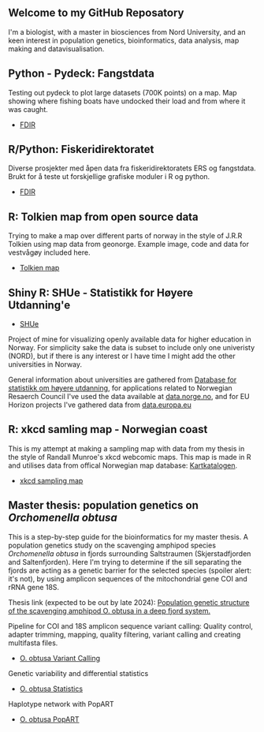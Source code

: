 ## Welcome to my GitHub Reposatory

I'm a biologist, with a master in biosciences from Nord University, and an keen interest in population genetics, bioinformatics, data analysis, map making and datavisualisation.

## Python - Pydeck: Fangstdata

Testing out pydeck to plot large datasets (700K points) on a map. Map showing where fishing boats have undocked their load and from where it was caught. 

- [FDIR](FDir/pydeck/fangstdata.md)

## R/Python: Fiskeridirektoratet

Diverse prosjekter med åpen data fra fiskeridirektoratets ERS og fangstdata. Brukt for å teste ut forskjellige grafiske moduler i R og python.

- [FDIR](FDir/FDir.md)

## R: Tolkien map from open source data

Trying to make a map over different parts of norway in the style of J.R.R Tolkien using map data from geonorge.
Example image, code and data for vestvågøy included here.

- [Tolkien map](TolkienMap/tolkienMap.md)

## Shiny R: SHUe - Statistikk for Høyere Utdanning'e

- [SHUe](https://jhetzler.shinyapps.io/SHUe)

Project of mine for visualizing openly available data for higher education in Norway. For simplicity sake the data is subset to include only one univeristy (NORD), but if there is any interest or I have time I might add the other universities in Norway.

General information about universities are gathered from [Database for statistikk om høyere utdanning](https://dbh.hkdir.no/), for applications related to Norwegian Resaerch Council I've used the data available at [data.norge.no](https://data.norge.no/datasets/d23bbbfa-fdad-4dab-b31b-4daadbfa3299), and for EU Horizon projects I've gathered data from [data.europa.eu](https://data.europa.eu/data/datasets/cordis-eu-research-projects-under-horizon-europe-2021-2027?locale=en) 

## R: xkcd samling map - Norwegian coast

This is my attempt at making a sampling map with data from my thesis in the style of Randall Munroe's xkcd webcomic maps. 
This map is made in R and utilises data from offical Norwegian map database: [Kartkatalogen](https://www.geonorge.no/).

- [xkcd sampling map](xkcdSamplingMap/xkcd_map.md) 

## Master thesis: population genetics on _Orchomenella obtusa_

This is a step-by-step guide for the bioinformatics for my master thesis. A population genetics study on the scavenging amphipod species _Orchomenella obtusa_ in fjords surrounding Saltstraumen (Skjerstadfjorden and Saltenfjorden). Here I'm trying to determine if the sill separating the fjords are acting as a genetic barrier for the selected species (spoiler alert: it's not), by using amplicon sequences of the mitochondrial gene COI and rRNA gene 18S.

Thesis link (expected to be out by late 2024): [Population genetic structure of the scavenging amphipod O. obtusa in a deep fjord system.](https://nordopen.nord.no/nord-xmlui/handle/11250/2731119) 

Pipeline for COI and 18S amplicon sequence variant calling: 
Quality control, adapter trimming, mapping, quality filtering, variant calling and creating multifasta files.

- [O. obtusa Variant Calling](Obtusa/obtusapopgen.md)

Genetic variability and differential statistics
- [O. obtusa Statistics](Obtusa/DiffSeq.md)

Haplotype network with PopART
- [O. obtusa PopART](Obtusa/PopART.md)

